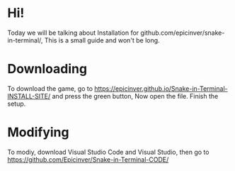 # Hi!

Today we will be talking about Installation for github.com/epicinver/snake-in-terminal/, This is a small guide and won't be long.

# Downloading

To download the game,  go to https://epicinver.github.io/Snake-in-Terminal-INSTALL-SITE/ and press the green button, Now open the file.
Finish the setup.

# Modifying

To modiy, download Visual Studio Code and Visual Studio, then go to https://github.com/Epicinver/Snake-in-Terminal-CODE/
